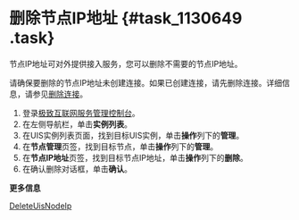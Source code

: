 # 删除节点IP地址 {#task_1130649 .task}

节点IP地址可对外提供接入服务，您可以删除不需要的节点IP地址。

请确保要删除的节点IP地址未创建连接。如果已创建连接，请先删除连接。详细信息，请参见[删除连接](cn.zh-CN/用户指南/管理连接/删除连接.md#)。

1.  登录[极致互联网服务管理控制台](https://pre-uis.console.aliyun.com)。
2.  在左侧导航栏，单击**实例列表**。
3.  在UIS实例列表页面，找到目标UIS实例，单击**操作**列下的**管理**。
4.  在**节点管理**页签，找到目标节点，单击**操作**列下的**管理**。
5.  在**节点IP地址**页签，找到目标节点IP地址，单击**操作**列下的**删除**。
6.  在确认删除对话框，单击**确认**。

**更多信息**  


[DeleteUisNodeIp](../../../../cn.zh-CN/API参考/添加IP/DeleteUisNodeIp.md#)

